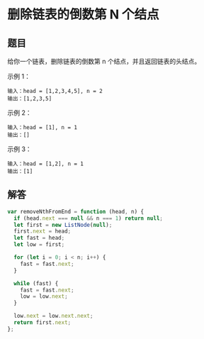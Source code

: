 # 删除链表的倒数第 N 个结点

## 题目
给你一个链表，删除链表的倒数第 n 个结点，并且返回链表的头结点。

示例 1：
```
输入：head = [1,2,3,4,5], n = 2
输出：[1,2,3,5]
```
示例 2：
```
输入：head = [1], n = 1
输出：[]
```
示例 3：
```
输入：head = [1,2], n = 1
输出：[1]
```

## 解答
```js
var removeNthFromEnd = function (head, n) {
  if (head.next === null && n === 1) return null;
  let first = new ListNode(null);
  first.next = head;
  let fast = head;
  let low = first;

  for (let i = 0; i < n; i++) {
    fast = fast.next;
  }

  while (fast) {
    fast = fast.next;
    low = low.next;
  }

  low.next = low.next.next;
  return first.next;
};
```
